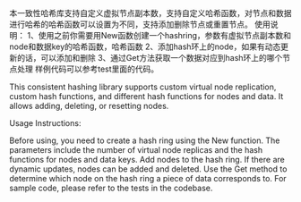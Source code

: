 本一致性哈希库支持自定义虚拟节点副本数，支持自定义哈希函数，对节点和数据进行哈希的哈希函数可以设置为不同，支持添加删除节点或重置节点。
使用说明：
1、使用之前你需要用New函数创建一个hashring，参数有虚拟节点副本数和node和数据key的哈希函数，哈希函数
2、添加hash环上的node，如果有动态更新的话，可以添加和删除
3、通过Get方法获取一个数据对应到hash环上的哪个节点处理
样例代码可以参考test里面的代码。

This consistent hashing library supports custom virtual node replication, custom hash functions, and different hash functions for nodes and data. It allows adding, deleting, or resetting nodes.

Usage Instructions:

Before using, you need to create a hash ring using the New function. The parameters include the number of virtual node replicas and the hash functions for nodes and data keys.
Add nodes to the hash ring. If there are dynamic updates, nodes can be added and deleted.
Use the Get method to determine which node on the hash ring a piece of data corresponds to.
For sample code, please refer to the tests in the codebase.

